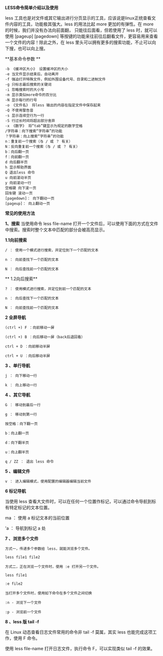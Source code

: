**LESS命令简单介绍以及使用**

less 工具也是对文件或其它输出进行分页显示的工具，应该说是linux正统查看文件内容的工具，功能极其强大。less 的用法比起 more 更加的有弹性。在 more 的时候，我们并没有办法向前面翻， 只能往后面看，但若使用了 less 时，就可以使用 [pageup] [pagedown] 等按键的功能来往前往后翻看文件，更容易用来查看一个文件的内容！除此之外，在 less 里头可以拥有更多的搜索功能，不止可以向下搜，也可以向上搜。

 

**基本命令参数
**

```
-b 《缓冲区大小》 设置缓冲区的大小
-e 当文件显示结束后，自动离开
-f 强迫打开特殊文件，例如外围设备代号、目录和二进制文件
-g 只标志最后搜索的关键词
-i 忽略搜索时的大小写
-m 显示类似more命令的百分比
-N 显示每行的行号
-o 《文件名》 将less 输出的内容在指定文件中保存起来
-Q 不使用警告音
-s 显示连续空行为一行
-S 行过长时间将超出部分舍弃
-x 《数字》 将“tab”键显示为规定的数字空格
/字符串：向下搜索“字符串”的功能
？字符串：向上搜索“字符串”的功能
n：重复前一个搜索（与 / 或 ？ 有关）
N：反向重复前一个搜索（与 / 或 ？ 有关）
b：向后翻一页
f：向前翻一页
d 向后翻半页
h 显示帮助界面
Q 退出less 命令
u 向前滚动半页
y 向前滚动一行
空格键 向下滚一页
回车键 滚动一页
[pagedown]： 向下翻动一页
[pageup]： 向上翻动一页
```

 

 


**常见的使用方法**

**1、搜索**
当使用命令 less file-name 打开一个文件后，可以使用下面的方式在文件中搜索。搜索时整个文本中匹配的部分会被高亮显示。



**1.1向前搜索**

```
/ ： 使用一个模式进行搜索，并定位到下一个匹配的文本

n ： 向前查找下一个匹配的文本

N ： 向后查找前一个匹配的文本
```

 

**
1.2向后搜索**

```
? ： 使用模式进行搜索，并定位到前一个匹配的文本

n ： 向后查找下一个匹配的文本

N ： 向前查找前一个匹配的文本
```

 

 

**2 全屏导航**

```
(ctrl +) F ：向前移动一屏

(ctrl +) B ：向后移动一屏（back后退回看）

ctrl + D ：向前移动半屏

ctrl + U ：向后移动半屏
```

 

 

 

**3 、单行导航**

```
j ： 向下移动一行

k ： 向上移动一行
```

 

 

 

**4 、其它导航**

```
G ： 移动到最后一行

g ： 移动到第一行

按空格：向下翻一页

b：向上翻一页

d：向下翻半页

u：向上翻半页

q / ZZ ： 退出 less 命令
```

 

 

**5 、编辑文件**

```
v ： 进入编辑模式，使用配置的编辑器编辑当前文件
```


**6 标记导航**

当使用 less 查看大文件时，可以在任何一个位置作标记，可以通过命令导航到标有特定标记的文本位置。

ma ： 使用 a 标记文本的当前位置

'a ： 导航到标记 a 处

 

**7 、浏览多个文件**

```
方式一，传递多个参数给 less，就能浏览多个文件。

less file1 file2

方式二，正在浏览一个文件时，使用 :e 打开另一个文件。

less file1

:e file2

当打开多个文件时，使用如下命令在多个文件之间切换

:n - 浏览下一个文件

:p - 浏览前一个文件
```

 

**8  、less 版 tail -f**

在 Linux 动态查看日志文件常用的命令非 tail -f 莫属，其实 less 也能完成这项工作，使用 F 命令。

使用 less file-name 打开日志文件，执行命令 F，可以实现类似 tail -f 的效果。

 